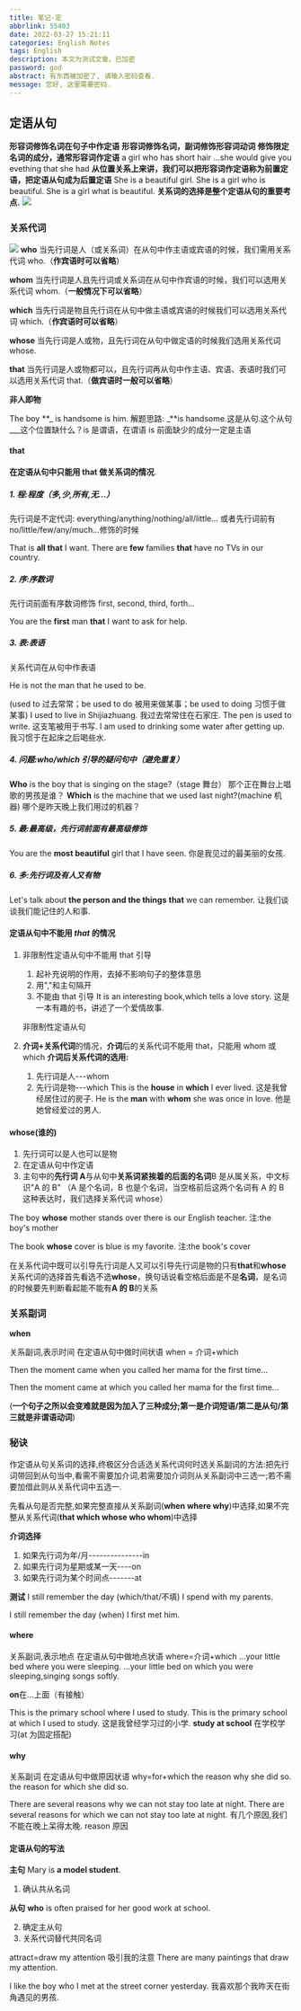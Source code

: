 ```yaml
---
title: 笔记-定
abbrlink: 55403
date: 2022-03-27 15:21:11
categories: English Notes
tags: English
description: 本文为测试文章，已加密
password: god
abstract: 有东西被加密了, 请输入密码查看.
message: 您好, 这里需要密码.
---
```


## 定语从句

**形容词修饰名词在句子中作定语**
**形容词修饰名词，副词修饰形容词动词**
**修饰限定名词的成分，通常形容词作定语**
a girl who has short hair
...she would give you evething that she had
**从位置关系上来讲，我们可以把形容词作定语称为前置定语，把定语从句成为后置定语**
She is a beautiful girl.
She is a girl who is beautiful.
She is a girl what is beautiful.
**关系词的选择是整个定语从句的重要考点.**
![](英语笔记-定语从句/关系词分类.svg)

### 关系代词

![](英语笔记-定语从句/关系代词引导的定语从句.svg)
**who**
当先行词是人（或关系词）在从句中作主语或宾语的时候，我们需用关系代词 who.（**作宾语时可以省略**）

**whom**
当先行词是人且先行词或关系词在从句中作宾语的时候，我们可以选用关系代词 whom.（**一般情况下可以省略**）

**which**
当先行词是物且先行词在从句中做主语或宾语的时候我们可以选用关系代词 which.（**作宾语时可以省略**）

**whose**
当先行词是人或物，且先行词在从句中做定语的时候我们选用关系代词 whose.

**that**
当先行词是人或物都可以，且先行词再从句中作主语、宾语、表语时我们可以选用关系代词 that.（**做宾语时一般可以省略**）

**非人即物**

The boy **_ is handsome is him.
解题思路:
_**is handsome.这是从句.这个从句\_\_\_这个位置缺什么？is 是谓语，在谓语 is 前面缺少的成分一定是主语

#### that

**在定语从句中只能用 that 做关系词的情况**.

##### 1. 程:程度（多,少,所有,无...）

先行词是不定代词:
everything/anything/nothing/all/little...
或者先行词前有 no/little/few/any/much...修饰的时候

That is **all that** I want.
There are **few** families **that** have no TVs in our country.

##### 2. 序:序数词

先行词前面有序数词修饰
first, second, third, forth...

You are the **first** man **that** I want to ask for help.

##### 3. 表:表语

关系代词在从句中作表语

He is not the man that he used to be.

(used to 过去常常；be used to do 被用来做某事；be used to doing 习惯于做某事)
I used to live in Shijiazhuang.
我过去常常住在石家庄.
The pen is used to write.
这支笔被用于书写.
I am used to drinking some water after getting up.
我习惯于在起床之后喝些水.

##### 4. 问题:who/which 引导的疑问句中（避免重复）

**Who** is the boy that is singing on the stage?（stage 舞台）
那个正在舞台上唱歌的男孩是谁？
**Which** is the machine that we used last night?(machine 机器)
哪个是昨天晚上我们用过的机器？

##### 5. 最:最高级，先行词前面有最高级修饰

You are the **most beautiful** girl that I have seen.
你是我见过的最美丽的女孩.

##### 6. 多:先行词及有人又有物

Let's talk about **the person and the things** **that** we can remember.
让我们谈谈我们能记住的人和事.

#### 定语从句中不能用 **_that_** 的情况

1. 非限制性定语从句中不能用 that 引导

   1. 起补充说明的作用，去掉不影响句子的整体意思
   2. 用","和主句隔开
   3. 不能由 that 引导
      It is an interesting book,which tells a love story.
      这是一本有趣的书，讲述了一个爱情故事.

   非限制性定语从句

2. **介词+关系代词**的情况，**介词**后的关系代词不能用 that，只能用 whom 或 which
   **介词后关系代词的选用:**
   1. 先行词是人---whom
   2. 先行词是物---which
      This is the **house** in **which** I ever lived.
      这是我曾经居住过的房子.
      He is the **man** with **whom** she was once in love.
      他是她曾经爱过的男人.

#### whose(谁的)

1. 先行词可以是人也可以是物
2. 在定语从句中作定语
3. 主句中的**先行词 A**与从句中**关系词紧挨着的后面的名词**B 是从属关系，中文标识"A 的 B"
   （A 是个名词，B 也是个名词，当空格前后这两个名词有 A 的 B 这种表达时，我们选择关系代词 whose）

The boy **whose** mother stands over there is our English teacher.
注:the boy's mother

The book **whose** cover is blue is my favorite.
注:the book's cover

在关系代词中既可以引导先行词是人又可以引导先行词是物的只有**that**和**whose**
关系代词的选择首先看选不选**whose**，换句话说看空格后面是不是**名词**，是名词的时候要先判断看起能不能有**A 的 B**的关系

### 关系副词

**when**

关系副词,表示时间
在定语从句中做时间状语
when = 介词+which

Then the moment came when you called her mama for the first time...

Then the moment came at which you called her mama for the first time...

(**一个句子之所以会变难就是因为加入了三种成分;第一是介词短语/第二是从句/第三就是非谓语动词**)

### 秘诀

作定语从句关系词的选择,终极区分合适选关系代词何时选关系副词的方法:把先行词带回到从句当中,看需不需要加介词,若需要加介词则从关系副词中三选一;若不需要加借此则从关系代词中五选一.

先看从句是否完整,如果完整直接从关系副词(**when where why**)中选择,如果不完整从关系代词(**that which whose who whom**)中选择

**介词选择**

1. 如果先行词为年/月---------------in
2. 如果先行词为星期或某一天----on
3. 如果先行词为某个时间点-------at

**测试**
I still remember the day (which/that/不填) I spend with my parents.

I still remember the day (when) I first met him.

#### where

关系副词,表示地点
在定语从句中做地点状语
where=介词+which
...your little bed where you were sleeping.
...your little bed on which you were sleeping,singing songs softly.

**on**在...上面（有接触）

This is the primary school where I used to study.
This is the primary school at which I used to study.
这是我曾经学习过的小学.
**study at school** 在学校学习(at 为固定搭配)

#### why

关系副词
在定语从句中做原因状语
why=for+which
the reason why she did so.
the reason for which she did so.

There are several reasons why we can not stay too late at night.
There are several reasons for which we can not stay too late at night.
有几个原因,我们不能在晚上呆得太晚.
reason 原因

#### 定语从句的写法

**主句** Mary is **a model student**.

1. 确认共从名词

**从句** **who** is often praised for her good work at school.

2. 确定主从句
3. 关系代词替代共同名词

attract=draw my attention
吸引我的注意
There are many paintings that draw my attention.

I like the boy who I met at the street corner yesterday.
我喜欢那个我昨天在街角遇见的男孩.
